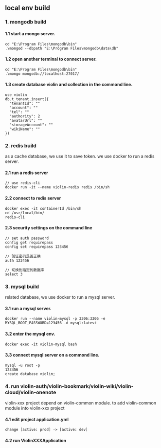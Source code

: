 ## local env build

### 1. mongodb build

#### 1.1 start a mongo server.

    cd "E:\Program Files\mongodb\bin"
    .\mongod --dbpath "E:\Program Files\mongodb\data\db"

#### 1.2 open another terminal to connect server.

    cd "E:\Program Files\mongodb\bin"
    .\mongo mongodb://localhost:27017/

#### 1.3 create database violin and collection in the commond line.

    use violin
    db.t_tenant.insert({
      "tenantId": ""
      "account": ""
      "tel": ""
      "authority": 2
      "avatarUrl": ""
      "storageAccount": ""
      "wikiName": ""
    })
 
### 2. redis build

  as a cache database, we use it to save token.
  we use docker to run a redis server.

#### 2.1 run a redis server

    // use redis-cli
    docker run -it --name violin-redis redis /bin/sh

#### 2.2 connect to redis server 

    docker exec -it containerId /bin/sh
    cd /usr/local/bin/
    redis-cli

#### 2.3 security settings on the command line

    // set auth password
    config get requirepass
    config set requirepass 123456
    
    // 验证密码是否正确
    auth 123456

    // 切换到指定的数据库
    select 3 

### 3. mysql build

  related database, we use docker to run a mysql server.

#### 3.1 run a mysql server.

    docker run --name violin-mysql -p 3306:3306 -e MYSQL_ROOT_PASSWORD=123456 -d mysql:latest

#### 3.2 enter the mysql env.

    docker exec -it violin-mysql bash

#### 3.3 connect mysql server on a commond line.

    mysql -u root -p
    123456
    create database violin;

### 4. run violin-auth/violin-bookmark/violin-wiki/violin-cloud/violin-onenote

  violin-xxx project depend on violin-common module.
  to add violin-common module into violin-xxx project

#### 4.1 edit project application.yml
    
    change [active: prod] -> [active: dev]

#### 4.2 run ViolinXXXApplication

